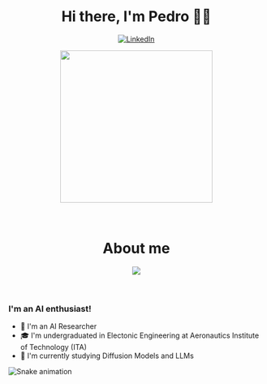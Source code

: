 <h1 align="center">Hi there, I'm Pedro 👨‍💻</h1>

<p align="center">
  <a href="https://www.linkedin.com/in/pedro-lustosa/"><img alt="LinkedIn" src="https://img.shields.io/badge/linkedin-%230077B5.svg?style=for-the-badge&logo=linkedin&logoColor=white" /></a>
 
</p>

 <div align="center"> 
<img height="300em" src="https://cdna.artstation.com/p/assets/images/images/035/693/656/original/gwyneth-balucio-hello-world.gif?1615642877" alt"hello world"> <br><br><br>
</div> 

<h1 align="center">About me</h1>

 <div align="center"> 
<img src="https://media.discordapp.net/attachments/871171536340529212/1125516515781918822/pixels-neon.gif?width=996&height=560" alt"hacker"> <br><br><br>
</div> 

### I'm an AI enthusiast!

- 🧠 I'm an AI Researcher 
- 🎓 I'm undergraduated in Electonic Engineering at Aeronautics Institute of Technology (ITA)
- 📖 I'm currently studying Diffusion Models and LLMs
 
 
 ![Snake animation](https://github.com/MelRibeiro/MelRibeiro/blob/output/github-contribution-grid-snake.svg)
